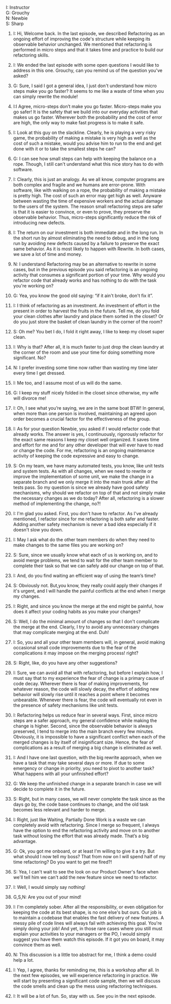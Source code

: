 I: Instructor<br>
G: Grouchy<br>
N: Newbie<br>
S: Sharp<br>

1. I: Hi, Welcome back. In the last episode, we described Refactoring as an ongoing effort of improving the code's structure while keeping its observable behavior unchanged. We mentioned that refactoring is performed in micro steps and that it takes time and practice to build our refactoring skills.
1. I: We ended the last episode with some open questions I would like to address in this one. Grouchy, can you remind us of the question you've asked?

1. G: Sure, I said I got a general idea, I just don't understand how micro steps make you go faster? It seems to me like a waste of time when you can simply rewrite the module!

1. I:I Agree, micro-steps don’t make you go faster. Micro-steps make you go safer! It is the safety that we build into our everyday activities that makes us go faster. Wherever both the probability and the cost of error are high, the only way to make fast progress is to make it safe.
1. I: Look at this guy on the slackline. Clearly, he is playing a very risky game, the probability of making a mistake is very high as well as the cost of such a mistake, would you advise him to run to the end and get done with it or to take the smallest steps he can?

1. G:  I can see how small steps can help with keeping the balance on a rope. Though, I still can't understand what this nice story has to do with software.

1. I: Clearly, this is just an analogy. As we all know, computer programs are both complex and fragile and we humans are error-prone. With software, like with walking on a rope, the probability of making a mistake is pretty high. The cost of such an error may get high as well. Anyware between wasting the time of expensive workers and the actual damage to the users of the system. The reason small refactoring steps are safer is that it is easier to convince, or even to prove, they preserve the observable behavior. Thus, micro-steps significantly reduce the risk of introducing new defects.

1. I: The return on our investment is both immediate and in the long run. In the short run by almost eliminating the need to debug, and in the long run by avoiding new defects caused by a failure to preserve the exact same behavior. As it is most likely to happen with Rewrite. In both cases, we save a lot of time and money.

1. N: I understand Refactoring may be an alternative to rewrite in some cases, but in the previous episode you said refactoring is an ongoing activity that consumes a significant portion of your time. Why would you refactor code that already works and has nothing to do with the task you're working on?

1. G: Yea, you know the good old saying: “if it ain't broke, don't fix it”.

1. I: I think of refactoring as an investment. An investment of effort in the present in order to harvest the fruits in the future. Tell me, do you fold your clean clothes after laundry and place them sorted in the closet? Or do you just store the basket of clean laundry in the corner of the room?

1. S: Oh me? You bet I do, I fold it right away, I like to keep my closet super clean.

1. I: Why is that? After all, it is much faster to just drop the clean laundry at the corner of the room and use your time for doing something more significant. No?

1. N:  I prefer investing some time now rather than wasting my time later every time I get dressed.

1. I: Me too, and I assume most of us will do the same.

1. G: I keep my stuff nicely folded in the closet since otherwise, my wife will divorce me!

1. I: Oh, I see what you’re saying, we are in the same boat BTW! In general, when more than one person is involved, maintaining an agreed upon order becomes a crucial factor for the effectiveness of the group.

1. I: As for your question Newbie, you asked if I would refactor code that already works. The answer is yes, I continuously, rigorously refactor for the exact same reasons I keep my closet well organized. It saves time and effort for me and for any other developer that will ever have to read or change the code. For me, refactoring is an ongoing maintenance activity of keeping the code expressive and easy to change.

1. S: On my team, we have many automated tests, you know, like unit tests and system tests. As with all changes, when we need to rewrite or improve the implementation of some unit, we make the change in a separate branch and we only merge it into the main trunk after all the tests pass. So my question is since we already have good safety mechanisms, why should we refactor on top of that and not simply make the necessary changes as we do today? After all, refactoring is a slower method of implementing the change, no?!

1. I: I'm glad you asked. First, you don't have to refactor. As I've already mentioned, I refactor since for me refactoring is both safer and faster. Adding another safety mechanism is never a bad idea especially if it doesn't slow you down.

1. I: May I ask what do the other team members do when they need to make changes to the same files you are working on?

1. S: Sure, since we usually know what each of us is working on, and to avoid merge problems, we tend to wait for the other team member to complete their task so that we can safely add our change on top of that.

1. I: And, do you find waiting an efficient way of using the team’s time?

1. S: Obviously not. But,you know, they really could apply their changes if it's urgent, and I will handle the painful conflicts at the end when I merge my changes.

1. I: Right, and since you know the merge at the end might be painful, how does it affect your coding habits as you make your changes?

1. S: Well, I do the minimal amount of changes so that I don't complicate the merge at the end. 
Clearly, I try to avoid any unnecessary changes that may complicate merging at the end. Duh!

1. I: So, you and all your other team members will, in general, avoid making occasional small code improvements due to the fear of the complications it may impose on the merging process! right?

1. S: Right, like, do you have any other suggestions?

1. I: Sure, we can avoid all that with refactoring, but before I explain how, I must say that to my experience the fear of change is a primary cause of code decay. Wherever there is fear of making improvements, for whatever reason, the code will slowly decay, the effort of adding new behavior will slowly rise until it reaches a point where it becomes unbearable. Whenever there is fear, the code will eventually rot even in the presence of safety mechanisms like unit tests.

1. I: Refactoring helps us reduce fear in several ways. First, since micro steps are a safer approach, my general confidence while making the change is higher. Second, since the observable behavior is always preserved, I tend to merge into the main branch every few minutes. Obviously, it is impossible to have a significant conflict when each of the merged changes is by itself of insignificant size. Hence, the fear of complications as a result of merging a big change is eliminated as well.

1. I: And I have one last question, with the big rewrite approach, when we have a task that may take several days or more. If due to some emergency or change in priority, you need to pivot to another task? What happens with all your unfinished effort?

1. G: We keep the unfinished change in a separate branch in case we will decide to complete it in the future.

1. S: Right, but in many cases, we will never complete the task since as the days go by, the code base continues to change, and the old task becomes less relevant and harder to merge.

1. I: Right, just like Waiting, Partially Done Work is a waste we can completely avoid with refactoring.
Since I merge so frequent, I always have the option to end the refactoring activity and move on to another task without losing the effort that was already made. That’s a big advantage.

1. G: Ok, you got me onboard, or at least I'm willing to give it a try. But what should I now tell my boss? That from now on I will spend half of my time refactoring? Do you want to get me fired?!
1. S: Yea, I can't wait to see the look on our Product Owner's face when we'll tell him we can't add the new feature since we need to refactor.

1. I: Well, I would simply say nothing!

1. G,S,N: Are you out of your mind!

1. I: I'm completely sober. After all the responsibility, or even obligation for keeping the code at its best shape, is no one else's but ours. Our job is to maintain a codebase that enables the fast delivery of new features. A messy pile of code lines will always fail with achieving this goal. You're simply doing your job! And yet, in those rare cases where you still must explain your activities to your managers or the PO, I would simply suggest you have them watch this episode. If it got you on board, it may convince them as well.

1. N: This discussion is a little too abstract for me, I think a demo could help a lot.

1. I: Yep, I agree, thanks for reminding me, this is a workshop after all. 
In the next few episodes, we will experience refactoring in practice. 
We will start by presenting a significant code sample, then we will discuss the code smells and clean up the mess using refactoring techniques.

1. I: It will be a lot of fun. So, stay with us. See you in the next episode.

